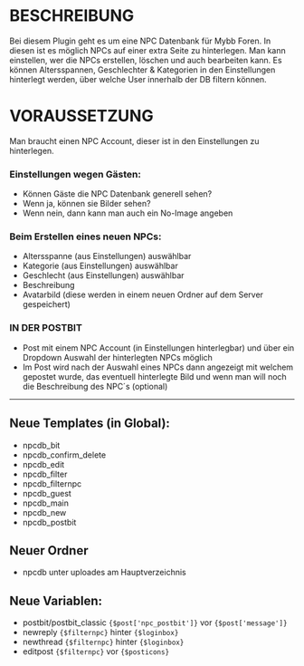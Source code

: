 # BESCHREIBUNG
Bei diesem Plugin geht es um eine NPC Datenbank für Mybb Foren. In diesen ist es möglich NPCs auf einer extra Seite zu hinterlegen. Man kann einstellen, wer die NPCs erstellen, löschen und auch bearbeiten kann. 
Es können Altersspannen, Geschlechter & Kategorien in den Einstellungen hinterlegt werden, über welche User innerhalb der DB filtern können. 

# VORAUSSETZUNG
Man braucht einen NPC Account, dieser ist in den Einstellungen zu hinterlegen. 

### Einstellungen wegen Gästen:
- Können Gäste die NPC Datenbank generell sehen?
- Wenn ja, können sie Bilder sehen?
- Wenn nein, dann kann man auch ein No-Image angeben

### Beim Erstellen eines neuen NPCs:
- Altersspanne (aus Einstellungen) auswählbar
- Kategorie (aus Einstellungen) auswählbar
- Geschlecht (aus Einstellungen) auswählbar
- Beschreibung
- Avatarbild (diese werden in einem neuen Ordner auf dem Server gespeichert)

### IN DER POSTBIT 
- Post mit einem NPC Account (in Einstellungen hinterlegbar) und über ein Dropdown Auswahl der hinterlegten NPCs möglich
- Im Post wird nach der Auswahl eines NPCs dann angezeigt mit welchem gepostet wurde, das eventuell hinterlegte Bild und wenn man will noch die Beschreibung des NPC´s (optional)

---

## Neue Templates (in Global):
- npcdb_bit	
- npcdb_confirm_delete	
- npcdb_edit	
- npcdb_filter
- npcdb_filternpc
- npcdb_guest
- npcdb_main
- npcdb_new
- npcdb_postbit

## Neuer Ordner
- npcdb unter uploades am Hauptverzeichnis

## Neue Variablen:
- postbit/postbit_classic `{$post['npc_postbit']}` vor `{$post['message']}`
- newreply `{$filternpc}` hinter `{$loginbox}`
- newthread `{$filternpc}` hinter `{$loginbox}`
- editpost  `{$filternpc}` vor `{$posticons}`

